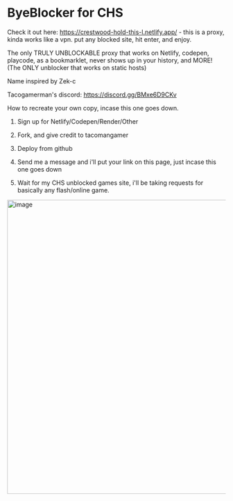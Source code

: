 # ByeBlocker for CHS
Check it out here: https://crestwood-hold-this-l.netlify.app/ - this is a proxy, kinda works like a vpn. put any blocked site, hit enter, and enjoy. 

The only TRULY UNBLOCKABLE proxy that works on Netlify, codepen, playcode, as a bookmarklet, never shows up in your history, and MORE! (The ONLY unblocker that works on static hosts)

Name inspired by Zek-c

Tacogamerman's discord: 
https://discord.gg/BMxe6D9CKv

How to recreate your own copy, incase this one goes down.

1. Sign up for Netlify/Codepen/Render/Other

2. Fork, and give credit to tacomangamer

3. Deploy from github

4. Send me a message and i'll put your link on this page, just incase this one goes down

5. Wait for my CHS unblocked games site, i'll be taking requests for basically any flash/online game. 

<img width="677" alt="image" src="https://github.com/Tacogamerman/ByeBlocker/assets/119009502/aebfcb59-4fc1-4d8b-bb19-527d16176458">
